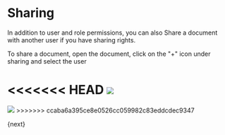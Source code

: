 # Sharing

In addition to user and role permissions, you can also Share a document with another user if you have sharing rights.

To share a document, open the document, click on the "+" icon under sharing and select the user

<<<<<<< HEAD
<img class="screenshot" src="/docs/assets/img/setup/users/share.gif">
=======
<img class="screenshot" src="{{docs_base_url}}/assets/img/setup/users/share.gif">
>>>>>>> ccaba6a395ce8e0526cc059982c83eddcdec9347

{next}
